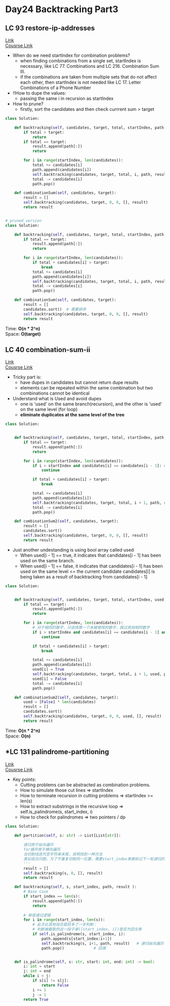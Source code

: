 # Day24 Backtracking Part3


## LC 93 restore-ip-addresses
[Link](https://leetcode.com/problems/restore-ip-addresses/description/)   
[Cousrse Link](https://programmercarl.com/0093.%E5%A4%8D%E5%8E%9FIP%E5%9C%B0%E5%9D%80.html)    

- When do we need startIndex for combination problems?
    - when finding combinations from a single set, startIndex is necessary, like LC 77. Combinations and LC 216. Combination Sum III.
    - if the combinations are taken from multiple sets that do not affect each other, then startIndex is not needed like LC 17. Letter Combinations of a Phone Number
- !!How to dupe the values:
    - passing the same i in recursion as startIndex
- How to prune?
    -  firstly, sort the candidates and then check currrent sum > target 
```python
class Solution:

    def backtracking(self, candidates, target, total, startIndex, path, result):
        if total > target:
            return
        if total == target:
            result.append(path[:])
            return

        for i in range(startIndex, len(candidates)):
            total += candidates[i]
            path.append(candidates[i])
            self.backtracking(candidates, target, total, i, path, result)  # 不用i+1了，表示可以重复读取当前的数
            total -= candidates[i]
            path.pop()

    def combinationSum(self, candidates, target):
        result = []
        self.backtracking(candidates, target, 0, 0, [], result)
        return result


# pruned version
class Solution:

    def backtracking(self, candidates, target, total, startIndex, path, result):
        if total == target:
            result.append(path[:])
            return

        for i in range(startIndex, len(candidates)):
            if total + candidates[i] > target:
                break
            total += candidates[i]
            path.append(candidates[i])
            self.backtracking(candidates, target, total, i, path, result)
            total -= candidates[i]
            path.pop()

    def combinationSum(self, candidates, target):
        result = []
        candidates.sort()  # 需要排序
        self.backtracking(candidates, target, 0, 0, [], result)
        return result

```
Time: **O(n * 2^n)**     
Space: **O(target)** 

##  LC 40 combination-sum-ii
[Link](https://leetcode.com/problems/combination-sum-ii/description/)   
[Cousrse Link](https://programmercarl.com/0040.%E7%BB%84%E5%90%88%E6%80%BB%E5%92%8CII.html)
  
- Tricky part is:
    - have dupes in candidates but cannot return dupe results
    - elements can be repeated within the same combination but two combinations cannot be identical
- Understand what is Used and avoid dupes
    -  one is 'used' on the same branch(recursion), and the other is 'used' on the same level (for loop)
    -  **eliminate duplicates at the same level of the tree**
```python
class Solution:


    def backtracking(self, candidates, target, total, startIndex, path, result):
        if total == target:
            result.append(path[:])
            return

        for i in range(startIndex, len(candidates)):
            if i > startIndex and candidates[i] == candidates[i - 1]: # de-dupe 
                continue

            if total + candidates[i] > target:
                break

            total += candidates[i]
            path.append(candidates[i])
            self.backtracking(candidates, target, total, i + 1, path, result)
            total -= candidates[i]
            path.pop()

    def combinationSum2(self, candidates, target):
        result = []
        candidates.sort()
        self.backtracking(candidates, target, 0, 0, [], result)
        return result
```
- Just another undestanding is using bool array called used
    - When used[i - 1] == true, it indicates that candidates[i - 1] has been used on the same branch.
    - When used[i - 1] == false, it indicates that candidates[i - 1] has been used on the same level <= the current candidate candidates[i] is being taken as a result of backtracking from candidates[i - 1]
```python
class Solution:


    def backtracking(self, candidates, target, total, startIndex, used, path, result):
        if total == target:
            result.append(path[:])
            return

        for i in range(startIndex, len(candidates)):
            # 对于相同的数字，只选择第一个未被使用的数字，跳过其他相同数字
            if i > startIndex and candidates[i] == candidates[i - 1] and not used[i - 1]:
                continue

            if total + candidates[i] > target:
                break

            total += candidates[i]
            path.append(candidates[i])
            used[i] = True
            self.backtracking(candidates, target, total, i + 1, used, path, result)
            used[i] = False
            total -= candidates[i]
            path.pop()

    def combinationSum2(self, candidates, target):
        used = [False] * len(candidates)
        result = []
        candidates.sort()
        self.backtracking(candidates, target, 0, 0, used, [], result)
        return result
```
Time: **O(n * 2^n)**     
Space: **O(n)** 


##  *LC 131 palindrome-partitioning
[Link](https://leetcode.com/problems/palindrome-partitioning/description/)   
[Cousrse Link](https://programmercarl.com/0131.%E5%88%86%E5%89%B2%E5%9B%9E%E6%96%87%E4%B8%B2.html)
- Key points:  
    - Cutting problems can be abstracted as combination problems.
    - How to simulate those cut lines => startIndex
    - How to terminate recursion in cutting problems => startIndex >= len(s)
    - How to extract substrings in the recursive loop => self.is_palindrome(s, start_index, i)
    - How to check for palindromes => two pointers / dp
```python
class Solution:

    def partition(self, s: str) -> List[List[str]]:
        '''
        递归用于纵向遍历
        for循环用于横向遍历
        当切割线迭代至字符串末尾，说明找到一种方法
        类似组合问题，为了不重复切割同一位置，需要start_index来做标记下一轮递归的起始位置(切割线)
        '''
        result = []
        self.backtracking(s, 0, [], result)
        return result

    def backtracking(self, s, start_index, path, result ):
        # Base Case
        if start_index == len(s):
            result.append(path[:])
            return
        
        # 单层递归逻辑
        for i in range(start_index, len(s)):
            # 此次比其他组合题目多了一步判断：
            # 判断被截取的这一段子串([start_index, i])是否为回文串
            if self.is_palindrome(s, start_index, i):
                path.append(s[start_index:i+1])
                self.backtracking(s, i+1, path, result)   # 递归纵向遍历：从下一处进行切割，判断其余是否仍为回文串
                path.pop()             # 回溯


    def is_palindrome(self, s: str, start: int, end: int) -> bool:
        i: int = start        
        j: int = end
        while i < j:
            if s[i] != s[j]:
                return False
            i += 1
            j -= 1
        return True 
```
